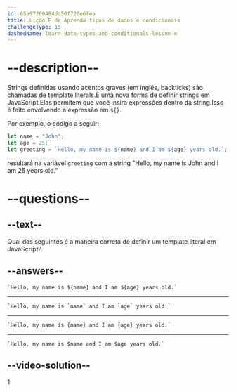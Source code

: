 ```yaml
---
id: 65e97260484dd50f720e6fea
title: Lição E de Aprenda tipos de dados e condicionais
challengeType: 15
dashedName: learn-data-types-and-conditionals-lesson-e
---
```


# --description--

Strings definidas usando acentos graves (em inglês, backticks) são chamadas de template literals.É uma nova forma de definir strings em JavaScript.Elas permitem que você insira expressões dentro da string.Isso é feito envolvendo a expressão em `${}`.

Por exemplo, o código a seguir:

```javascript
let name = "John";
let age = 25;
let greeting = `Hello, my name is ${name} and I am ${age} years old.`;
```

resultará na variável `greeting` com a string "Hello, my name is John and I am 25 years old."

# --questions--

## --text--

Qual das seguintes é a maneira correta de definir um template literal em JavaScript?

## --answers--

``` `Hello, my name is ${name} and I am ${age} years old.` ```

---

``` `Hello, my name is `name` and I am `age` years old.` ```

---

``` `Hello, my name is {name} and I am {age} years old.` ```

---

``` `Hello, my name is $name and I am $age years old.` ```

## --video-solution--

1
